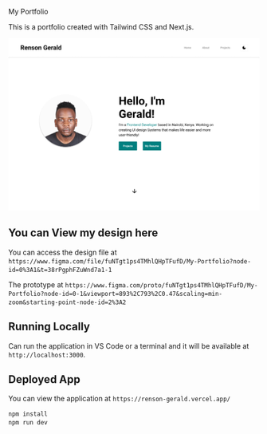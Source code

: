 My Portfolio

This is a portfolio created with Tailwind CSS and Next.js.

![Portfolio Snapshot](snapshot/snapshot.png)

## You can View my design here

You can access the design file at
`https://www.figma.com/file/fuNTgt1ps4TMhlQHpTFufD/My-Portfolio?node-id=0%3A1&t=38rPgphFZuWnd7a1-1`

The prototype at
`https://www.figma.com/proto/fuNTgt1ps4TMhlQHpTFufD/My-Portfolio?node-id=0-1&viewport=893%2C793%2C0.47&scaling=min-zoom&starting-point-node-id=2%3A2`

## Running Locally

Can run the application in VS Code or a terminal and it will be available at `http://localhost:3000`.

## Deployed App

You can view the application at
`https://renson-gerald.vercel.app/`

```bash
npm install
npm run dev
```
